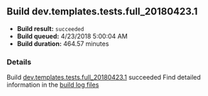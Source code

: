 ## Build dev.templates.tests.full_20180423.1
- **Build result:** `succeeded`
- **Build queued:** 4/23/2018 5:00:04 AM
- **Build duration:** 464.57 minutes
### Details
Build [dev.templates.tests.full_20180423.1](https://winappstudio.visualstudio.com/web/build.aspx?pcguid=a4ef43be-68ce-4195-a619-079b4d9834c2&builduri=vstfs%3a%2f%2f%2fBuild%2fBuild%2f25547) succeeded
Find detailed information in the [build log files](https://uwpctdiags.blob.core.windows.net/buildlogs/dev.templates.tests.full_20180423.1_logs.zip)
